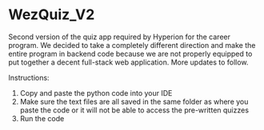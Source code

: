 # WezQuiz_V2
Second version of the quiz app required by Hyperion for the career program. We decided to take a completely different direction and make the entire program in backend code because we 
are not properly equipped to put together a decent full-stack web application. More updates to follow.

Instructions:
1. Copy and paste the python code into your IDE 
2. Make sure the text files are all saved in the same folder as where you paste the code or it will not be able to access the pre-written quizzes
3. Run the code
